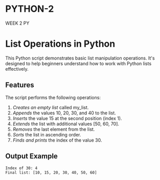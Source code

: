 # PYTHON-2
WEEK 2 PY
# List Operations in Python

This Python script demonstrates basic list manipulation operations. It's designed to help beginners understand how to work with Python lists effectively.

## Features

The script performs the following operations:

1. *Creates an empty list* called my_list.
2. *Appends* the values 10, 20, 30, and 40 to the list.
3. *Inserts* the value 15 at the second position (index 1).
4. *Extends* the list with additional values [50, 60, 70].
5. *Removes* the last element from the list.
6. *Sorts* the list in ascending order.
7. *Finds and prints* the index of the value 30.

## Output Example

```bash
Index of 30: 4
Final list: [10, 15, 20, 30, 40, 50, 60]

